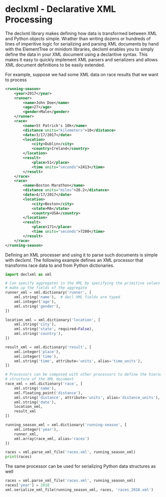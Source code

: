 # declxml - Declarative XML Processing
The declxml library makes defining how data is transformed between XML and Python objects simple. Wrather than writing dozens or hundreds of lines of imperitive logic for serializing and parsing XML documents by hand with the ElementTree or minidom libraries, declxml enables you to simply define the data in your XML document using a declaritive syntax. This makes it easy to quickly implement XML parsers and serializers and allows XML document definitions to be easily extended.

For example, suppose we had some XML data on race results that we want to process
```xml
<running-season>
    <year>2017</year>
    <runner>
        <name>John Doe</name>
        <age>27</age>
        <gender>Male</gender>
    </runner>
    <race>
        <name>St Patrick's 10k</name>
        <distance units="kilometers">10</distance>
        <date>3/17/2017</date>
        <location>
            <city>Dublin</city>
            <country>Ireland</country>
        </location>
        <result>
            <place>51</place>
            <time units="seconds">2413</time>
        </result>
    </race>
    <race>
        <name>Boston Marathon</name>
        <distance units="miles">26.2</distance>
        <date>4/17/2017</date>
        <location>
            <city>Boston</city>
            <state>MA</state>
            <country>USA</country>
        </location>
        <result>
            <place>171</place>
            <time units="seconds">7200</time>
        </result>
    </race>
</running-season>
``` 

Defining an XML processer and using it to parse such documents is simple with declxml. The following example defines an XML processor that transforms race data to and from Python dictionaries.
```python
import declxml as xml

# Can specify aggregates in the XML by specifying the primitive values that
# make up the fields of the aggregate
runner_xml = xml.dictionary('runner', [
    xml.string('name'),  # decl XML fields are typed
    xml.integer('age'),
    xml.string('gender'),
])

location_xml = xml.dictionary('location', [
    xml.string('city'),
    xml.string('state', required=False),
    xml.string('country'),
])

result_xml = xml.dictionary('result', [
    xml.integer('place'),
    xml.integer('time'),
    xml.string('time', attribute='units', alias='time_units'),
])

# Processors can be composed with other processors to define the hierarchical
# structure of the XML document
race_xml = xml.dictionary('race', [
    xml.string('name'),
    xml.floating_point('distance'),
    xml.string('distance', attribute='units', alias='distance_units'),
    xml.string('date'),
    location_xml,
    result_xml
])

running_season_xml = xml.dictionary('running-season', [
    xml.integer('year'),
    runner_xml,
    xml.array(race_xml, alias='races')
])

races = xml.parse_xml_file('races.xml', running_season_xml)
print(races)
```

The same processor can be used for serializing Python data structures as well
```python
races = xml.parse_xml_file('races.xml', running_season_xml)
races['year'] = 2018
xml.serialize_xml_file(running_season_xml, races, 'races_2018.xml')
```